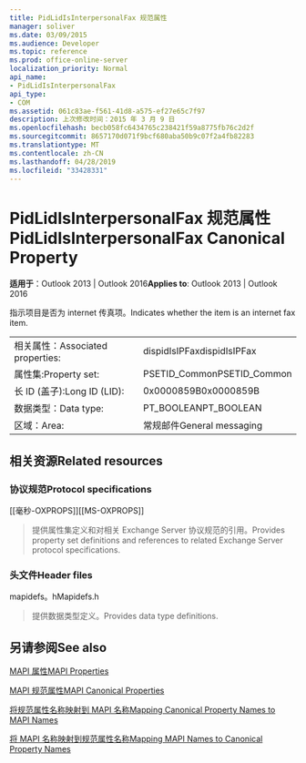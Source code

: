 ```yaml
---
title: PidLidIsInterpersonalFax 规范属性
manager: soliver
ms.date: 03/09/2015
ms.audience: Developer
ms.topic: reference
ms.prod: office-online-server
localization_priority: Normal
api_name:
- PidLidIsInterpersonalFax
api_type:
- COM
ms.assetid: 061c83ae-f561-41d8-a575-ef27e65c7f97
description: 上次修改时间：2015 年 3 月 9 日
ms.openlocfilehash: becb058fc6434765c238421f59a8775fb76c2d2f
ms.sourcegitcommit: 8657170d071f9bcf680aba50b9c07f2a4fb82283
ms.translationtype: MT
ms.contentlocale: zh-CN
ms.lasthandoff: 04/28/2019
ms.locfileid: "33428331"
---
```

# <a name="pidlidisinterpersonalfax-canonical-property"></a><span data-ttu-id="35d8c-103">PidLidIsInterpersonalFax 规范属性</span><span class="sxs-lookup"><span data-stu-id="35d8c-103">PidLidIsInterpersonalFax Canonical Property</span></span>

  
  
<span data-ttu-id="35d8c-104">**适用于**：Outlook 2013 | Outlook 2016</span><span class="sxs-lookup"><span data-stu-id="35d8c-104">**Applies to**: Outlook 2013 | Outlook 2016</span></span> 
  
<span data-ttu-id="35d8c-105">指示项目是否为 internet 传真项。</span><span class="sxs-lookup"><span data-stu-id="35d8c-105">Indicates whether the item is an internet fax item.</span></span>
  
|||
|:-----|:-----|
|<span data-ttu-id="35d8c-106">相关属性：</span><span class="sxs-lookup"><span data-stu-id="35d8c-106">Associated properties:</span></span>  <br/> |<span data-ttu-id="35d8c-107">dispidIsIPFax</span><span class="sxs-lookup"><span data-stu-id="35d8c-107">dispidIsIPFax</span></span>  <br/> |
|<span data-ttu-id="35d8c-108">属性集:</span><span class="sxs-lookup"><span data-stu-id="35d8c-108">Property set:</span></span>  <br/> |<span data-ttu-id="35d8c-109">PSETID_Common</span><span class="sxs-lookup"><span data-stu-id="35d8c-109">PSETID_Common</span></span>  <br/> |
|<span data-ttu-id="35d8c-110">长 ID (盖子):</span><span class="sxs-lookup"><span data-stu-id="35d8c-110">Long ID (LID):</span></span>  <br/> |<span data-ttu-id="35d8c-111">0x0000859B</span><span class="sxs-lookup"><span data-stu-id="35d8c-111">0x0000859B</span></span>  <br/> |
|<span data-ttu-id="35d8c-112">数据类型：</span><span class="sxs-lookup"><span data-stu-id="35d8c-112">Data type:</span></span>  <br/> |<span data-ttu-id="35d8c-113">PT_BOOLEAN</span><span class="sxs-lookup"><span data-stu-id="35d8c-113">PT_BOOLEAN</span></span>  <br/> |
|<span data-ttu-id="35d8c-114">区域：</span><span class="sxs-lookup"><span data-stu-id="35d8c-114">Area:</span></span>  <br/> |<span data-ttu-id="35d8c-115">常规邮件</span><span class="sxs-lookup"><span data-stu-id="35d8c-115">General messaging</span></span>  <br/> |
   
## <a name="related-resources"></a><span data-ttu-id="35d8c-116">相关资源</span><span class="sxs-lookup"><span data-stu-id="35d8c-116">Related resources</span></span>

### <a name="protocol-specifications"></a><span data-ttu-id="35d8c-117">协议规范</span><span class="sxs-lookup"><span data-stu-id="35d8c-117">Protocol specifications</span></span>

<span data-ttu-id="35d8c-118">[[毫秒-OXPROPS]]</span><span class="sxs-lookup"><span data-stu-id="35d8c-118">[[MS-OXPROPS]]</span></span> 
  
> <span data-ttu-id="35d8c-119">提供属性集定义和对相关 Exchange Server 协议规范的引用。</span><span class="sxs-lookup"><span data-stu-id="35d8c-119">Provides property set definitions and references to related Exchange Server protocol specifications.</span></span>
    
### <a name="header-files"></a><span data-ttu-id="35d8c-120">头文件</span><span class="sxs-lookup"><span data-stu-id="35d8c-120">Header files</span></span>

<span data-ttu-id="35d8c-121">mapidefs。h</span><span class="sxs-lookup"><span data-stu-id="35d8c-121">Mapidefs.h</span></span>
  
> <span data-ttu-id="35d8c-122">提供数据类型定义。</span><span class="sxs-lookup"><span data-stu-id="35d8c-122">Provides data type definitions.</span></span>
    
## <a name="see-also"></a><span data-ttu-id="35d8c-123">另请参阅</span><span class="sxs-lookup"><span data-stu-id="35d8c-123">See also</span></span>



[<span data-ttu-id="35d8c-124">MAPI 属性</span><span class="sxs-lookup"><span data-stu-id="35d8c-124">MAPI Properties</span></span>](mapi-properties.md)
  
[<span data-ttu-id="35d8c-125">MAPI 规范属性</span><span class="sxs-lookup"><span data-stu-id="35d8c-125">MAPI Canonical Properties</span></span>](mapi-canonical-properties.md)
  
[<span data-ttu-id="35d8c-126">将规范属性名称映射到 MAPI 名称</span><span class="sxs-lookup"><span data-stu-id="35d8c-126">Mapping Canonical Property Names to MAPI Names</span></span>](mapping-canonical-property-names-to-mapi-names.md)
  
[<span data-ttu-id="35d8c-127">将 MAPI 名称映射到规范属性名称</span><span class="sxs-lookup"><span data-stu-id="35d8c-127">Mapping MAPI Names to Canonical Property Names</span></span>](mapping-mapi-names-to-canonical-property-names.md)


